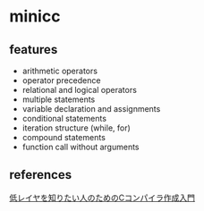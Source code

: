# minicc

## features

- arithmetic operators
- operator precedence
- relational and logical operators
- multiple statements
- variable declaration and assignments
- conditional statements
- iteration structure (while, for)
- compound statements
- function call without arguments

## references

[低レイヤを知りたい人のためのCコンパイラ作成入門](https://www.sigbus.info/compilerbook)

